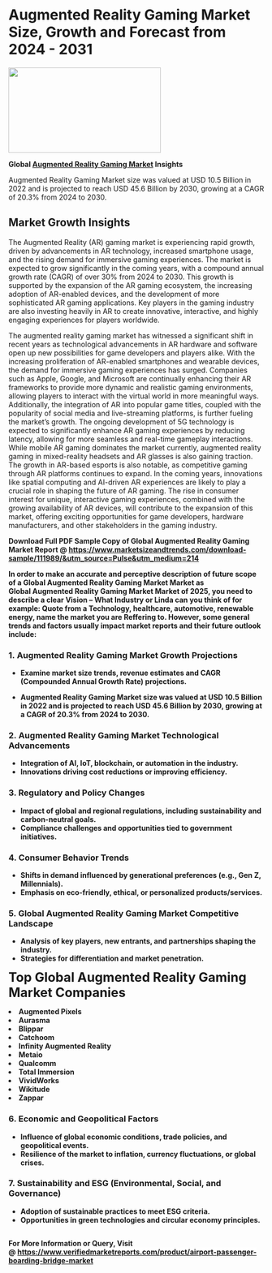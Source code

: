 <H1>Augmented Reality Gaming Market Size, Growth and Forecast from 2024 - 2031</H1><img class="aligncenter size-medium wp-image-584254" src="https://thirdeyenews.in/wp-content/uploads/2024/09/Global-Market-Research-300x168.jpeg" alt="" width="300" height="168" /><p><strong>Global&nbsp;<a href="https://www.marketsizeandtrends.com/download-sample/111989/&amp;utm_source=Pulse&amp;utm_medium=214">Augmented Reality Gaming Market</a> Insights</strong></p><p>Augmented Reality Gaming Market size was valued at USD 10.5 Billion in 2022 and is projected to reach USD 45.6 Billion by 2030, growing at a CAGR of 20.3% from 2024 to 2030.</p><p><h2>Market Growth Insights</h2> <p>The Augmented Reality (AR) gaming market is experiencing rapid growth, driven by advancements in AR technology, increased smartphone usage, and the rising demand for immersive gaming experiences. The market is expected to grow significantly in the coming years, with a compound annual growth rate (CAGR) of over 30% from 2024 to 2030. This growth is supported by the expansion of the AR gaming ecosystem, the increasing adoption of AR-enabled devices, and the development of more sophisticated AR gaming applications. Key players in the gaming industry are also investing heavily in AR to create innovative, interactive, and highly engaging experiences for players worldwide.</p> <p><strong></strong></p> <p>The augmented reality gaming market has witnessed a significant shift in recent years as technological advancements in AR hardware and software open up new possibilities for game developers and players alike. With the increasing proliferation of AR-enabled smartphones and wearable devices, the demand for immersive gaming experiences has surged. Companies such as Apple, Google, and Microsoft are continually enhancing their AR frameworks to provide more dynamic and realistic gaming environments, allowing players to interact with the virtual world in more meaningful ways. Additionally, the integration of AR into popular game titles, coupled with the popularity of social media and live-streaming platforms, is further fueling the market’s growth. The ongoing development of 5G technology is expected to significantly enhance AR gaming experiences by reducing latency, allowing for more seamless and real-time gameplay interactions. While mobile AR gaming dominates the market currently, augmented reality gaming in mixed-reality headsets and AR glasses is also gaining traction. The growth in AR-based esports is also notable, as competitive gaming through AR platforms continues to expand. In the coming years, innovations like spatial computing and AI-driven AR experiences are likely to play a crucial role in shaping the future of AR gaming. The rise in consumer interest for unique, interactive gaming experiences, combined with the growing availability of AR devices, will contribute to the expansion of this market, offering exciting opportunities for game developers, hardware manufacturers, and other stakeholders in the gaming industry.</p> <p><strong></p><p><span class=""><strong>Download Full PDF Sample Copy of Global Augmented Reality Gaming Market Report</strong> @ <a href="https://www.marketsizeandtrends.com/download-sample/111989/&amp;utm_source=Pulse&amp;utm_medium=214" target="_blank">https://www.marketsizeandtrends.com/download-sample/111989/&amp;utm_source=Pulse&amp;utm_medium=214</a></span></p><p>In order to make an accurate and perceptive description of future scope of a Global&nbsp;Augmented Reality Gaming Market Market as Global&nbsp;Augmented Reality Gaming Market Market of 2025, you need to describe a clear Vision &ndash; What Industry or Linda can you think of for example: Quote from a Technology, healthcare, automotive, renewable energy, name the market you are Reffering to. However, some general trends and factors usually impact market reports and their future outlook include:</p><h3>1.&nbsp;<strong>Augmented Reality Gaming Market Growth Projections</strong></h3><ul><li>Examine market size trends, revenue estimates and CAGR (Compounded Annual Growth Rate) projections.</li><li><p>Augmented Reality Gaming Market size was valued at USD 10.5 Billion in 2022 and is projected to reach USD 45.6 Billion by 2030, growing at a CAGR of 20.3% from 2024 to 2030.</p></li></ul><h3>2.&nbsp;<strong>Augmented Reality Gaming Market Technological Advancements</strong></h3><ul><li>Integration of AI, IoT, blockchain, or automation in the industry.</li><li>Innovations driving cost reductions or improving efficiency.</li></ul><h3>3.&nbsp;<strong>Regulatory and Policy Changes</strong></h3><ul><li>Impact of global and regional regulations, including sustainability and carbon-neutral goals.</li><li>Compliance challenges and opportunities tied to government initiatives.</li></ul><h3>4.&nbsp;<strong>Consumer Behavior Trends</strong></h3><ul><li>Shifts in demand influenced by generational preferences (e.g., Gen Z, Millennials).</li><li>Emphasis on eco-friendly, ethical, or personalized products/services.</li></ul><h3>5.&nbsp;<strong>Global Augmented Reality Gaming Market Competitive Landscape</strong></h3><ul><li>Analysis of key players, new entrants, and partnerships shaping the industry.</li><li>Strategies for differentiation and market penetration.</li></ul><p data-pm-slice="1 1 []"><span style="color: inherit; font-family: inherit; font-size: 25px;">Top Global Augmented Reality Gaming Market Companies</span></p><div class="" data-test-id=""><p><li>Augmented Pixels</li><li> Aurasma</li><li> Blippar</li><li> Catchoom</li><li> Infinity Augmented Reality</li><li> Metaio</li><li> Qualcomm</li><li> Total Immersion</li><li> VividWorks</li><li> Wikitude</li><li> Zappar</li></p></div><h3>6.&nbsp;<strong>Economic and Geopolitical Factors</strong></h3><ul><li>Influence of global economic conditions, trade policies, and geopolitical events.</li><li>Resilience of the market to inflation, currency fluctuations, or global crises.</li></ul><h3>7.&nbsp;<strong>Sustainability and ESG (Environmental, Social, and Governance)</strong></h3><ul><li>Adoption of sustainable practices to meet ESG criteria.</li><li>Opportunities in green technologies and circular economy principles.</li></ul><h2><strong style="font-size: 14px;">For More Information or Query, Visit @&nbsp;</strong><a style="background-color: #ffffff; font-size: 14px;" href="https://www.marketsizeandtrends.com/report/augmented-reality-gaming-market/" target="_blank">https://www.verifiedmarketreports.com/product/airport-passenger-boarding-bridge-market</a></h2>
